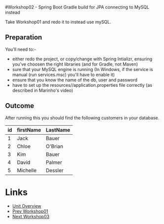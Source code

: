#Workshop02 - Spring Boot Gradle build for JPA connecting to MySQL instead

Take Workshop01 and redo it to instead use mySQL.

## Preparation
You'll need to:-
- either redo the project, or copy/change with Spring Intializr, ensuring you've choosen the right libraries (and for Gradle, not Maven)
- sure that your MySQL engine is running (In Windows, if the service is manual (run services.msc) you'll have to enable it)
- ensure that you know the name of the db, user and password
- have to set up the resources//application.properties file correctly (as described in Marinho's video)

## Outcome

After running this you should find the following customers in your database.

|id  |firstName|LastName|
|:---|:--------|:-------|
|1|Jack|Bauer|
|2|Chloe|O'Brian|
|3|Kim|Bauer|
|4|David|Palmer|
|5|Michelle|Dessler|
 

# Links
- [Unit Overview](../../README.md)
- [Prev Workshop01](../Workshop01.md)
- [Next Workshop03](../Workshop03.md)
